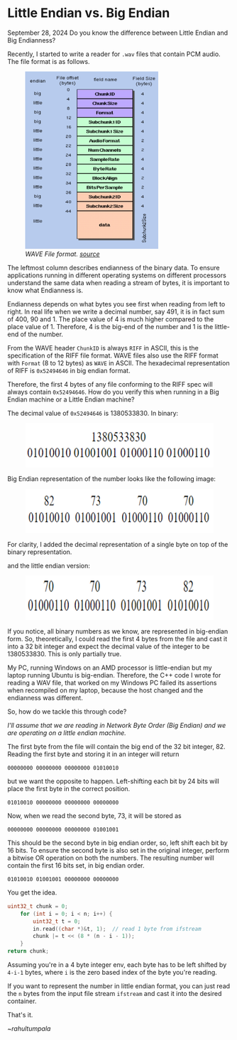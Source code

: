 # Little Endian vs. Big Endian
September 28, 2024
Do you know the difference between Little Endian and Big Endianness?

Recently, I started to write a reader for `.wav` files that contain PCM audio. The file format is as follows.

<figure>
<img src="../source_code/endianness/wav.png" width="300" height="400">
<figcaption> <i> WAVE File format. <a href="http://soundfile.sapp.org/doc/WaveFormat/"> source </a> </i> </figcaption>
</figure>

The leftmost column describes endianness of the binary data. To ensure applications running in different operating systems on different processors understand the same data when reading a stream of bytes, it is important to know what Endianness is.

Endianness depends on what bytes you see first when reading from left to right. In real life when we write a decimal number, say 491, it is in fact sum of 400, 90 and 1. The place value of 4 is much higher compared to the place value of 1. Therefore, 4 is the big-end of the number and 1 is the little-end of the number.


From the WAVE header `ChunkID` is always `RIFF` in ASCII, this is the specification of the RIFF file format. WAVE files also use the RIFF format with `Format` (8 to 12 bytes) as `WAVE` in ASCII. The hexadecimal representation of RIFF is `0x52494646` in big endian format.

Therefore, the first 4 bytes of any file conforming to the RIFF spec will always contain `0x52494646`. How do you verify this when running in a Big Endian machine or a Little Endian machine?

The decimal value of `0x52494646` is 1380533830. In binary:

<figure>
<img src="../source_code/endianness/actualBinary.png" width="540" height="100">
</figure>

Big Endian representation of the number looks like the following image:

<figure>
<img src="../source_code/endianness/bigEndian.png" width="540" height="100">
</figure>

For clarity, I added the decimal representation of a single byte on top of the binary representation.

and the little endian version:

<figure>
<img src="../source_code/endianness/littleEndian.png" width="540" height="100">
</figure>

If you notice, all binary numbers as we know, are represented in big-endian form. So, theoretically, I could read the first 4 bytes from the file and cast it into a 32 bit integer and expect the decimal value of the integer to be 1380533830. This is only partially true.

My PC, running Windows on an AMD processor is little-endian but my laptop running Ubuntu is big-endian. Therefore, the C++ code I wrote for reading a WAV file, that worked on my Windows PC failed its assertions when recompiled on my laptop, because the host changed and the endianness was different.

So, how do we tackle this through code?

<i> I'll assume that we are reading in Network Byte Order (Big Endian) and we are operating on a little endian machine. </i>

The first byte from the file will contain the big end of the 32 bit integer, 82. Reading the first byte and storing it in an integer will return

```
00000000 00000000 00000000 01010010
```

but we want the opposite to happen. Left-shifting each bit by 24 bits will place the first byte in the correct position.

```
01010010 00000000 00000000 00000000
```

Now, when we read the second byte, 73, it will be stored as

```
00000000 00000000 00000000 01001001
```

This should be the second byte in big endian order, so, left shift each bit by 16 bits. To ensure the second byte is also set in the original integer, perform a bitwise OR operation on both the numbers. The resulting number will contain the first 16 bits set, in big endian order.

```
01010010 01001001 00000000 00000000
```

You get the idea.

```c++
uint32_t chunk = 0;
    for (int i = 0; i < n; i++) {
        uint32_t t = 0;
        in.read((char *)&t, 1);  // read 1 byte from ifstream
        chunk |= t << (8 * (n - i - 1));
    }
return chunk;
```

Assuming you're in a 4 byte integer env, each byte has to be left shifted by `4-i-1` bytes, where `i` is the zero based index of the byte you're reading.

If you want to represent the number in little endian format, you can just read the `n` bytes from the input file stream `ifstream` and cast it into the desired container.

That's it.

_~rahultumpala_
